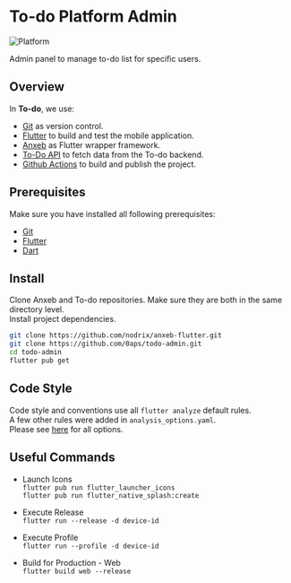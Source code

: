 # To-do Platform Admin

![Platform](https://img.shields.io/badge/platform-Web-green.svg)

Admin panel to manage to-do list for specific users.

## Overview

In **To-do**, we use:

- [Git](https://git-scm.com/) as version control.
- [Flutter](https://flutter.dev/) to build and test the mobile application.
- [Anxeb](https://github.com/nodrix/anxeb-flutter) as Flutter wrapper framework.
- [To-Do API](https://api.todo.com/) to fetch data from the To-do backend.
- [Github Actions](https://github.com/0aps/todo-admin) to build and publish the project.

## Prerequisites

Make sure you have installed all following prerequisites:

- [Git](https://git-scm.com/)
- [Flutter](https://flutter.dev/)
- [Dart](https://dart.dev/)

## Install

Clone Anxeb and To-do repositories. Make sure they are both in the same directory level.\
Install project dependencies.

```bash
git clone https://github.com/nodrix/anxeb-flutter.git
git clone https://github.com/0aps/todo-admin.git
cd todo-admin
flutter pub get
```

## Code Style

Code style and conventions use all `flutter analyze` default rules.\
A few other rules were added in `analysis_options.yaml`.\
Please see [here](https://dart-lang.github.io/linter/lints/index.html) for all options.

## Useful Commands

- Launch Icons\
  `flutter pub run flutter_launcher_icons`\
  `flutter pub run flutter_native_splash:create`

- Execute Release\
  `flutter run --release -d device-id`

- Execute Profile\
  `flutter run --profile -d device-id`

- Build for Production - Web\
  `flutter build web --release`
